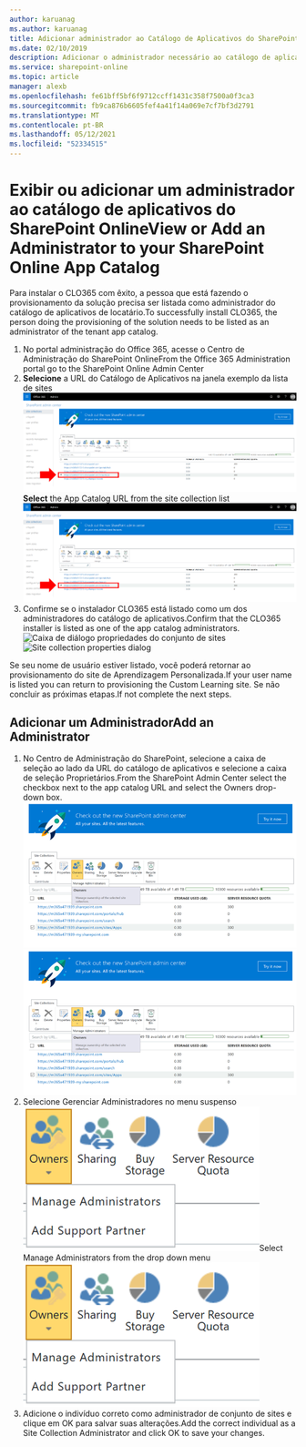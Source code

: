 ```yaml
---
author: karuanag
ms.author: karuanag
title: Adicionar administrador ao Catálogo de Aplicativos do SharePoint Online
ms.date: 02/10/2019
description: Adicionar o administrador necessário ao catálogo de aplicativos
ms.service: sharepoint-online
ms.topic: article
manager: alexb
ms.openlocfilehash: fe61bff5bf6f9712ccff1431c358f7500a0f3ca3
ms.sourcegitcommit: fb9ca876b6605fef4a41f14a069e7cf7bf3d2791
ms.translationtype: MT
ms.contentlocale: pt-BR
ms.lasthandoff: 05/12/2021
ms.locfileid: "52334515"
---
```

# <a name="view-or-add-an-administrator-to-your-sharepoint-online-app-catalog"></a><span data-ttu-id="43149-103">Exibir ou adicionar um administrador ao catálogo de aplicativos do SharePoint Online</span><span class="sxs-lookup"><span data-stu-id="43149-103">View or Add an Administrator to your SharePoint Online App Catalog</span></span>

<span data-ttu-id="43149-104">Para instalar o CLO365 com êxito, a pessoa que está fazendo o provisionamento da solução precisa ser listada como administrador do catálogo de aplicativos de locatário.</span><span class="sxs-lookup"><span data-stu-id="43149-104">To successfully install CLO365, the person doing the provisioning of the solution needs to be listed as an administrator of the tenant app catalog.</span></span>

1. <span data-ttu-id="43149-105">No portal administração do Office 365, acesse o Centro de Administração do SharePoint Online</span><span class="sxs-lookup"><span data-stu-id="43149-105">From the Office 365 Administration portal go to the SharePoint Online Admin Center</span></span>
1. <span data-ttu-id="43149-106">**Selecione** a URL do Catálogo de Aplicativos na janela exemplo da lista de sites ![ com a URL selecionada.](media/appadmin_url.png)</span><span class="sxs-lookup"><span data-stu-id="43149-106">**Select** the App Catalog URL from the site collection list ![Sample window with URL selected.](media/appadmin_url.png)</span></span>
1. <span data-ttu-id="43149-107">Confirme se o instalador CLO365 está listado como um dos administradores do catálogo de aplicativos.</span><span class="sxs-lookup"><span data-stu-id="43149-107">Confirm that the CLO365 installer is listed as one of the app catalog administrators.</span></span>
<span data-ttu-id="43149-108">![Caixa de diálogo propriedades do conjunto de sites](media/appadmin_dialog.png)</span><span class="sxs-lookup"><span data-stu-id="43149-108">![Site collection properties dialog](media/appadmin_dialog.png)</span></span>

<span data-ttu-id="43149-109">Se seu nome de usuário estiver listado, você poderá retornar ao provisionamento do site de Aprendizagem Personalizada.</span><span class="sxs-lookup"><span data-stu-id="43149-109">If your user name is listed you can return to provisioning the Custom Learning site.</span></span>  <span data-ttu-id="43149-110">Se não concluir as próximas etapas.</span><span class="sxs-lookup"><span data-stu-id="43149-110">If not complete the next steps.</span></span> 

## <a name="add-an-administrator"></a><span data-ttu-id="43149-111">Adicionar um Administrador</span><span class="sxs-lookup"><span data-stu-id="43149-111">Add an Administrator</span></span>

1. <span data-ttu-id="43149-112">No Centro de Administração do SharePoint, selecione a caixa de seleção ao lado da URL do catálogo de aplicativos e selecione a caixa de seleção Proprietários.</span><span class="sxs-lookup"><span data-stu-id="43149-112">From the SharePoint Admin Center select the checkbox next to the app catalog URL and select the Owners drop-down box.</span></span>
<span data-ttu-id="43149-113">![A opção Proprietários selecionada na guia Conjunto de Sites.](media/appadmin_owner.png)</span><span class="sxs-lookup"><span data-stu-id="43149-113">![The Owners option selected on the Site Collections tab.](media/appadmin_owner.png)</span></span>
1. <span data-ttu-id="43149-114">Selecione Gerenciar Administradores no menu suspenso ![ Exibir detalhes do menu suspenso Proprietários.](media/appadmin_manage.png)</span><span class="sxs-lookup"><span data-stu-id="43149-114">Select Manage Administrators from the drop down menu ![Detail view of the Owners dropdown.](media/appadmin_manage.png)</span></span>
1. <span data-ttu-id="43149-115">Adicione o indivíduo correto como administrador de conjunto de sites e clique em OK para salvar suas alterações.</span><span class="sxs-lookup"><span data-stu-id="43149-115">Add the correct individual as a Site Collection Administrator and click OK to save your changes.</span></span>
